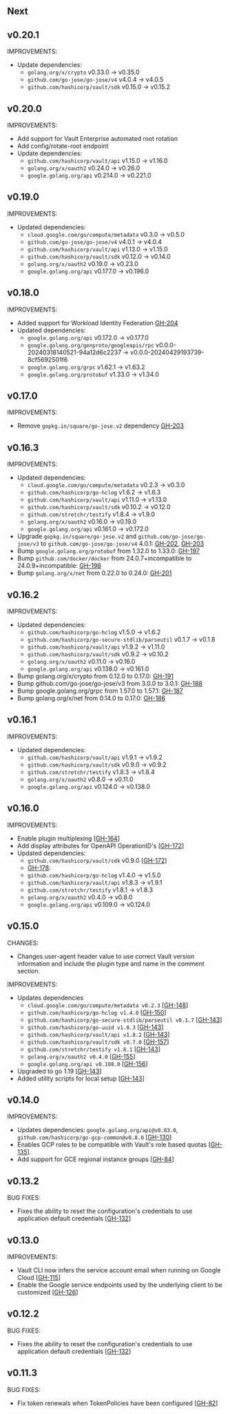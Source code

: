 ## Next

## v0.20.1

IMPROVEMENTS:
* Update dependencies:
  * `golang.org/x/crypto` v0.33.0 -> v0.35.0
  * `github.com/go-jose/go-jose/v4` v4.0.4 -> v4.0.5
  * `github.com/hashicorp/vault/sdk` v0.15.0 -> v0.15.2

## v0.20.0

IMPROVEMENTS:
* Add support for Vault Enterprise automated root rotation
* Add config/rotate-root endpoint
* Update dependencies:
  * `github.com/hashicorp/vault/api` v1.15.0 -> v1.16.0
  * `golang.org/x/oauth2` v0.24.0 -> v0.26.0
  * `google.golang.org/api` v0.214.0 -> v0.221.0


## v0.19.0

IMPROVEMENTS:
* Updated dependencies:
   * `cloud.google.com/go/compute/metadata` v0.3.0 -> v0.5.0
   * `github.com/go-jose/go-jose/v4` v4.0.1 -> v4.0.4
   * `github.com/hashicorp/vault/api` v1.13.0 -> v1.15.0
   * `github.com/hashicorp/vault/sdk` v0.12.0 -> v0.14.0
   * `golang.org/x/oauth2` v0.19.0 -> v0.23.0
   * `google.golang.org/api` v0.177.0 -> v0.196.0

## v0.18.0

IMPROVEMENTS:
* Added support for Workload Identity Federation [GH-204](https://github.com/hashicorp/vault-plugin-auth-gcp/pull/204)
* Updated dependencies:
  * `google.golang.org/api` v0.172.0 -> v0.177.0
  * `google.golang.org/genproto/googleapis/rpc` v0.0.0-20240318140521-94a12d6c2237 -> v0.0.0-20240429193739-8cf5692501f6
  * `google.golang.org/grpc`  v1.62.1 -> v1.63.2
  * `google.golang.org/protobuf` v1.33.0 -> v1.34.0

## v0.17.0

IMPROVEMENTS:
* Remove `gopkg.in/square/go-jose.v2` dependency [GH-203](https://github.com/hashicorp/vault-plugin-auth-gcp/pull/203)

## v0.16.3

IMPROVEMENTS:

* Updated dependencies:
   * `cloud.google.com/go/compute/metadata` v0.2.3 -> v0.3.0
   * `github.com/hashicorp/go-hclog` v1.6.2 -> v1.6.3
   * `github.com/hashicorp/vault/api` v1.11.0 -> v1.13.0
   * `github.com/hashicorp/vault/sdk` v0.10.2 -> v0.12.0
   * `github.com/stretchr/testify` v1.8.4 -> v1.9.0
   * `golang.org/x/oauth2` v0.16.0 -> v0.19.0
   * `google.golang.org/api` v0.161.0 -> v0.172.0
* Upgrade `gopkg.in/square/go-jose.v2` and `github.com/go-jose/go-jose/v3` to `github.com/go-jose/go-jose/v4` 4.0.1: [GH-202](https://github.com/hashicorp/vault-plugin-auth-gcp/pull/202), [GH-203](https://github.com/hashicorp/vault-plugin-auth-gcp/pull/203)
* Bump `google.golang.org/protobuf` from 1.32.0 to 1.33.0: [GH-197](https://github.com/hashicorp/vault-plugin-auth-gcp/pull/197)
* Bump `github.com/docker/docker` from 24.0.7+incompatible to 24.0.9+incompatible: [GH-198](https://github.com/hashicorp/vault-plugin-auth-gcp/pull/198)
* Bump `golang.org/x/net` from 0.22.0 to 0.24.0: [GH-201](https://github.com/hashicorp/vault-plugin-auth-gcp/pull/201)

## v0.16.2

IMPROVEMENTS:

* Updated dependencies:
  * `github.com/hashicorp/go-hclog` v1.5.0 -> v1.6.2
  * `github.com/hashicorp/go-secure-stdlib/parseutil` v0.1.7 -> v0.1.8
  * `github.com/hashicorp/vault/api` v1.9.2 -> v1.11.0
  * `github.com/hashicorp/vault/sdk` v0.9.2 -> v0.10.2
  * `golang.org/x/oauth2` v0.11.0 -> v0.16.0
  * `google.golang.org/api` v0.138.0 -> v0.161.0
* Bump golang.org/x/crypto from 0.12.0 to 0.17.0: [GH-191](https://github.com/hashicorp/vault-plugin-auth-gcp/pull/191)
* Bump github.com/go-jose/go-jose/v3 from 3.0.0 to 3.0.1: [GH-188](https://github.com/hashicorp/vault-plugin-auth-gcp/pull/188)
* Bump google.golang.org/grpc from 1.57.0 to 1.57.1: [GH-187](https://github.com/hashicorp/vault-plugin-auth-gcp/pull/187)
* Bump golang.org/x/net from 0.14.0 to 0.17.0: [GH-186](https://github.com/hashicorp/vault-plugin-auth-gcp/pull/186)

## v0.16.1

IMPROVEMENTS:

* Updated dependencies:
  * `github.com/hashicorp/vault/api` v1.9.1 -> v1.9.2
  * `github.com/hashicorp/vault/sdk` v0.9.0 -> v0.9.2
  * `github.com/stretchr/testify` v1.8.3 -> v1.8.4
  * `golang.org/x/oauth2` v0.8.0 -> v0.11.0
  * `google.golang.org/api` v0.124.0 -> v0.138.0

## v0.16.0

IMPROVEMENTS:

* Enable plugin multiplexing [[GH-164](https://github.com/hashicorp/vault-plugin-auth-gcp/pull/164)]
* Add display attributes for OpenAPI OperationID's [[GH-172](https://github.com/hashicorp/vault-plugin-auth-gcp/pull/172)]
* Updated dependencies:
  * `github.com/hashicorp/vault/sdk` v0.9.0 [[GH-172](https://github.com/hashicorp/vault-plugin-auth-gcp/pull/172)]
  * [GH-178](https://github.com/hashicorp/vault-plugin-auth-gcp/pull/178):
   * `github.com/hashicorp/go-hclog` v1.4.0 -> v1.5.0
   * `github.com/hashicorp/vault/api` v1.8.3 -> v1.9.1
   * `github.com/stretchr/testify` v1.8.1 -> v1.8.3
   * `golang.org/x/oauth2` v0.4.0 -> v0.8.0
   * `google.golang.org/api` v0.109.0 -> v0.124.0

## v0.15.0

CHANGES:

* Changes user-agent header value to use correct Vault version information and include
  the plugin type and name in the comment section.

IMPROVEMENTS:

* Updates dependencies
  * `cloud.google.com/go/compute/metadata v0.2.3` [[GH-148](https://github.com/hashicorp/vault-plugin-auth-gcp/pull/148)]
  * `github.com/hashicorp/go-hclog v1.4.0` [[GH-150](https://github.com/hashicorp/vault-plugin-auth-gcp/pull/150)]
  * `github.com/hashicorp/go-secure-stdlib/parseutil v0.1.7` [[GH-143](https://github.com/hashicorp/vault-plugin-auth-gcp/pull/143)]
  * `github.com/hashicorp/go-uuid v1.0.3` [[GH-143](https://github.com/hashicorp/vault-plugin-auth-gcp/pull/143)]
  * `github.com/hashicorp/vault/api v1.8.2` [[GH-143](https://github.com/hashicorp/vault-plugin-auth-gcp/pull/143)]
  * `github.com/hashicorp/vault/sdk v0.7.0` [[GH-157](https://github.com/hashicorp/vault-plugin-auth-gcp/pull/157)]
  * `github.com/stretchr/testify v1.8.1` [[GH-143](https://github.com/hashicorp/vault-plugin-auth-gcp/pull/143)]
  * `golang.org/x/oauth2 v0.4.0` [[GH-155](https://github.com/hashicorp/vault-plugin-auth-gcp/pull/155)]
  * `google.golang.org/api v0.108.0` [[GH-156](https://github.com/hashicorp/vault-plugin-auth-gcp/pull/156)]
* Upgraded to go 1.19 [[GH-143](https://github.com/hashicorp/vault-plugin-auth-gcp/pull/143)]
* Added utility scripts for local setup [[GH-143](https://github.com/hashicorp/vault-plugin-auth-gcp/pull/143)]

## v0.14.0

IMPROVEMENTS:

* Updates dependencies: `google.golang.org/api@v0.83.0`, `github.com/hashicorp/go-gcp-common@v0.8.0` [[GH-130](https://github.com/hashicorp/vault-plugin-auth-gcp/pull/130)]
* Enables GCP roles to be compatible with Vault's role based quotas [[GH-135](https://github.com/hashicorp/vault-plugin-auth-gcp/pull/135)].
* Add support for GCE regional instance groups [[GH-84](https://github.com/hashicorp/vault-plugin-auth-gcp/pull/84)]

## v0.13.2

BUG FIXES:

* Fixes the ability to reset the configuration's credentials to use application default credentials [[GH-132](https://github.com/hashicorp/vault-plugin-auth-gcp/pull/132)]

## v0.13.0

IMPROVEMENTS:
* Vault CLI now infers the service account email when running on Google Cloud [[GH-115](https://github.com/hashicorp/vault-plugin-auth-gcp/pull/115)]
* Enable the Google service endpoints used by the underlying client to be customized [[GH-126](https://github.com/hashicorp/vault-plugin-auth-gcp/pull/126)]

## v0.12.2

BUG FIXES:

* Fixes the ability to reset the configuration's credentials to use application default credentials [[GH-132](https://github.com/hashicorp/vault-plugin-auth-gcp/pull/132)]

## v0.11.3

BUG FIXES:
* Fix token renewals when TokenPolicies have been configured [[GH-82](https://github.com/hashicorp/vault-plugin-auth-gcp/pull/82)]
